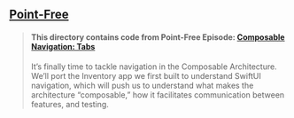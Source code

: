 ## [Point-Free](https://www.pointfree.co)

> #### This directory contains code from Point-Free Episode: [Composable Navigation: Tabs](https://www.pointfree.co/episodes/ep222-composable-navigation-tabs)
>
> It’s finally time to tackle navigation in the Composable Architecture. We’ll port the Inventory app we first built to understand SwiftUI navigation, which will push us to understand what makes the architecture “composable,” how it facilitates communication between features, and testing.
